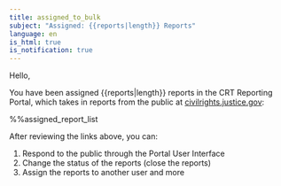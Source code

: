 ```yaml
---
title: assigned_to_bulk
subject: "Assigned: {{reports|length}} Reports"
language: en
is_html: true
is_notification: true
---
```


Hello,

You have been assigned {{reports|length}} reports in the CRT Reporting Portal, which takes in reports from the public at [civilrights.justice.gov](https://civilrights.justice.gov):

%%assigned_report_list

After reviewing the links above, you can:

1. Respond to the public through the Portal User Interface
2. Change the status of the reports (close the reports)
3. Assign the reports to another user and more
